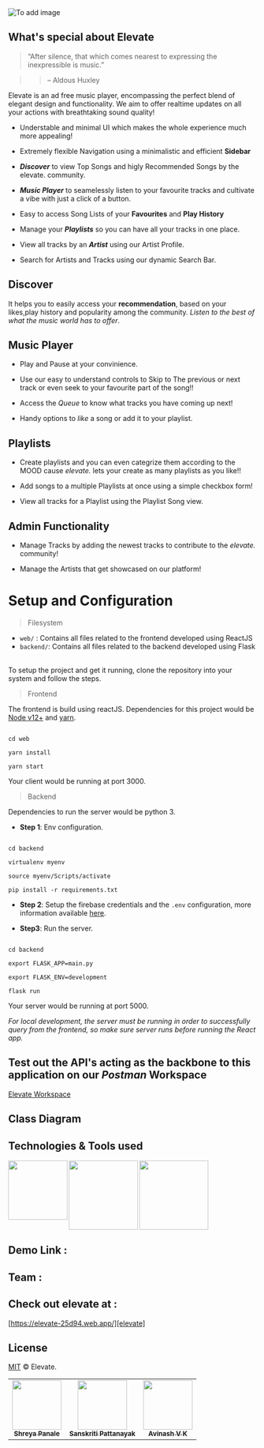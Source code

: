 

<p  align="center">

<br />

<img  src="https://github.com/avinash-vk/elevate/blob/main/Elevate.png"  alt="To add image"></img>

</p>

  

## What's special about Elevate

> “After silence, that which comes nearest to expressing the inexpressible is music.”

> > – Aldous Huxley

  

Elevate is an ad free music player, encompassing the perfect blend of elegant design and functionality. We aim to offer realtime updates on all your actions with breathtaking sound quality!

  

* Understable and minimal UI which makes the whole experience much more appealing!

* Extremely flexible Navigation using a minimalistic and efficient **Sidebar**

*  ***Discover*** to view Top Songs and higly Recommended Songs by the elevate. community.

*  ***Music Player*** to seamelessly listen to your favourite tracks and cultivate a vibe with just a click of a button.

* Easy to access Song Lists of your **Favourites** and **Play History**

* Manage your ***Playlists*** so you can have all your tracks in one place.

* View all tracks by an ***Artist*** using our Artist Profile.

* Search for Artists and Tracks using our dynamic Search Bar.

  

## Discover

  

It helps you to easily access your **recommendation**, based on your likes,play history and popularity among the community. _Listen to the best of what the music world has to offer_.

  

## Music Player

  

* Play and Pause at your convinience.

* Use our easy to understand controls to Skip to The previous or next track or even seek to your favourite part of the song!!

* Access the *Queue* to know what tracks you have coming up next!

* Handy options to *like* a song or add it to your playlist.

  

## Playlists

  

* Create playlists and you can even categrize them according to the MOOD cause *elevate.* lets your create as many playlists as you like!!

* Add songs to a multiple Playlists at once using a simple checkbox form!

* View all tracks for a Playlist using the Playlist Song view.

  

## Admin Functionality

  

* Manage Tracks by adding the newest tracks to contribute to the *elevate.* community!

* Manage the Artists that get showcased on our platform!

  

# Setup and Configuration
> Filesystem
- `web/` : Contains all files related to the frontend developed using ReactJS
- `backend/`:  Contains all files related to the backend developed using Flask

<br/>
To setup the project and get it running, clone the repository into your system and follow the steps.
  
>Frontend

The frontend is build using reactJS. Dependencies for this project would be [Node v12+](https://nodejs.org/en/) and [yarn](https://classic.yarnpkg.com/en/docs/install). 

```console

cd web

yarn install

yarn start

```
Your client would be running at port 3000.
<br/>
> Backend  

Dependencies to run the server would be python 3.

-  **Step 1**: Env configuration.

```console

cd backend

virtualenv myenv

source myenv/Scripts/activate

pip install -r requirements.txt

```
-  **Step 2**: Setup the firebase credentials and the `.env` configuration, more information available [here](https://github.com/avinash-vk/elevate/tree/main/backend#readme).

- **Step3**: Run the server.

```console

cd backend

export FLASK_APP=main.py

export FLASK_ENV=development

flask run

```

Your server would be running at port 5000.

*For local development, the server must be running in order to successfully query from the frontend, so make sure server runs before running the React app.*
  
  
## Test out the API's acting as the backbone to this application on our *Postman* Workspace

  

[Elevate Workspace][postman]

  

## Class Diagram

  

## Technologies & Tools used

<img  align="left" width="120px" src="https://media3.giphy.com/media/eNAsjO55tPbgaor7ma/giphy.gif"/>

<img  align="left" width="140px" margin=20px src="https://miro.medium.com/max/800/1*Q5EUk28Xc3iCDoMSkrd1_w.png"/>

<img width="140px"  src="https://cdn.dribbble.com/users/6295/screenshots/6509850/f.gif"/>

<br />

## Demo Link :

  

## Team :

  <table>
  <tr>
    <td align="center"><a href="https://github.com/ShreyaPanale "><img src="https://avatars.githubusercontent.com/u/44115662?v=4?s=100" width="100px;" alt=""/><br /><sub><b>Shreya Panale</b></sub></a><br /></td>
    <td align="center"><a href="https://github.com/sanskritip"><img src="https://avatars.githubusercontent.com/u/48806637?v=4?s=100" width="100px;" alt=""/><br /><sub><b>Sanskriti Pattanayak</b></sub></a><br /></td>
    <td align="center"><a href="https://github.com/avinash-vk"><img src="https://avatars.githubusercontent.com/u/51489449?v=4?s=100" width="100px;" alt=""/><br /><sub><b>Avinash V K</b></sub></a><br /></td>



  

## Check out elevate at :

  

[https://elevate-25d94.web.app/][elevate]

  
  

## License

  

[MIT](LICENSE.md)  &copy; Elevate.

  

[elevate]:https://elevate-25d94.web.app/

[postman]:https://www.postman.com/kratos12/workspace/ooad/overview